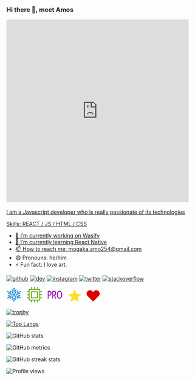 ### Hi there 👋, meet Amos
<iframe src="https://giphy.com/embed/Vbn7PUTxaB6dVnVa2h" width="480" height="480" frameBorder="0" class="giphy-embed" allowFullScreen></iframe><p><a href="https://giphy.com/gifs/kroppa-pc-software-yazlm-Vbn7PUTxaB6dVnVa2h">
I am a Javascript developer who is really passionate of its technologies

Skills: REACT / JS / HTML / CSS

- 🔭 I’m currently working on Wasify 
- 🌱 I’m currently learning React Native 
- 📫 How to reach me: mogaka.amo254@gmail.com 
- 😄 Pronouns: he/him 
- ⚡ Fun fact: I love art. 


[<img src='https://cdn.jsdelivr.net/npm/simple-icons@3.0.1/icons/github.svg' alt='github' height='40'>](https://github.com/Mogakamo)  [<img src='https://cdn.jsdelivr.net/npm/simple-icons@3.0.1/icons/dev-dot-to.svg' alt='dev' height='40'>](https://dev.to/mogaka_dev)  [<img src='https://cdn.jsdelivr.net/npm/simple-icons@3.0.1/icons/instagram.svg' alt='instagram' height='40'>](https://www.instagram.com/mogaka_dev/)  [<img src='https://cdn.jsdelivr.net/npm/simple-icons@3.0.1/icons/twitter.svg' alt='twitter' height='40'>](https://twitter.com/m_ogakadev)  [<img src='https://cdn.jsdelivr.net/npm/simple-icons@3.0.1/icons/stackoverflow.svg' alt='stackoverflow' height='40'>](https://stackoverflow.com/users/mogaka_dev)  

<a href='https://archiveprogram.github.com/'><img src='https://raw.githubusercontent.com/acervenky/animated-github-badges/master/assets/acbadge.gif' width='40' height='40'></a> <a href='https://docs.github.com/en/developers'><img src='https://raw.githubusercontent.com/acervenky/animated-github-badges/master/assets/devbadge.gif' width='40' height='40'></a> <a href='https://github.com/pricing'><img src='https://raw.githubusercontent.com/acervenky/animated-github-badges/master/assets/pro.gif' width='40' height='40'></a> <a href='https://stars.github.com/'><img src='https://raw.githubusercontent.com/acervenky/animated-github-badges/master/assets/starbadge.gif' width='35' height='35'></a> <a href='https://docs.github.com/en/github/supporting-the-open-source-community-with-github-sponsors'><img src='https://raw.githubusercontent.com/acervenky/animated-github-badges/master/assets/sponsorbadge.gif' width='35' height='35'></a> 

[![trophy](https://github-profile-trophy.vercel.app/?username=Mogakamo)](https://github.com/ryo-ma/github-profile-trophy)

[![Top Langs](https://github-readme-stats.vercel.app/api/top-langs/?username=Mogakamo)](https://github.com/anuraghazra/github-readme-stats)

![GitHub stats](https://github-readme-stats.vercel.app/api?username=Mogakamo&show_icons=true&count_private=true)  

![GitHub metrics](https://metrics.lecoq.io/Mogakamo)  

![GitHub streak stats](https://github-readme-streak-stats.herokuapp.com/?user=Mogakamo)  

![Profile views](https://gpvc.arturio.dev/Mogakamo)  
